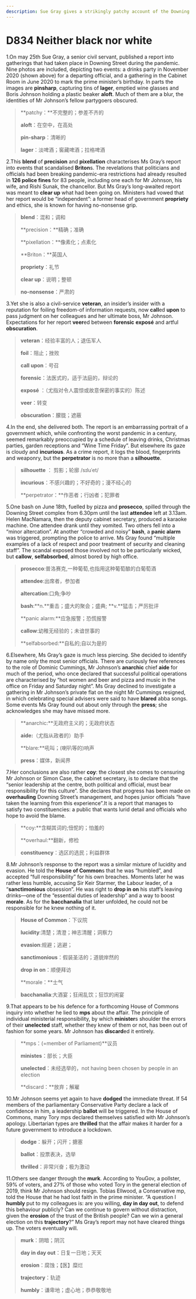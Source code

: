 ```yaml
---
description: Sue Gray gives a strikingly patchy account of the Downing Street parties
---
```


# D834 Neither black nor white
1.On may 25th Sue Gray, a senior civil servant, published a report into gatherings that had taken place in Downing Street during the pandemic. Nine photos are included, depicting two events: a drinks party in November 2020 (shown above) for a departing official, and a gathering in the Cabinet Room in June 2020 to mark the prime minister’s birthday. In parts the images are **pin­sharp**, capturing tins of **lager**, emptied wine glasses and Boris Johnson holding a plastic beaker **aloft**. Much of them are a blur, the identities of Mr Johnson’s fellow partygoers obscured.

> **patchy：**不完整的；参差不齐的
 > 
> **aloft**：在空中，在高处
 > 
> **pin­-sharp**：清晰的
 > 
> **lager**：淡啤酒；窖藏啤酒；拉格啤酒
 > 

2.This **blend** of **precision** and **pixellation** characterises Ms Gray’s report into events that scandalised **Briton**s. The revelations that politicians and officials had been breaking pandemic-­era restrictions had already resulted in **126 police fines** for 83 people, including one each for Mr Johnson, his wife, and Rishi Sunak, the chancellor. But Ms Gray’s long­-awaited report was meant to **clear up** what had been going on. Ministers had vowed that her report would be “independent”: a former head of government **propriety** and ethics, she is known for having no-­nonsense grip.

> **blend**：混和；调和
 > 
> **precision：**精确；准确
 > 
> **pixellation：**像素化；点素化
 > 
> **Briton：**英国人
 > 
> **propriety**：礼节
 > 
> **clear up**：说明；整顿
 > 
> **no-­nonsense**：严肃的
 > 

3.Yet she is also a civil­-service **veteran**, an insider’s insider with a reputation for foiling freedom-­of ­information requests, now **call**ed **upon** to pass judgment on her colleagues and her ultimate boss, Mr Johnson. Expectations for her report **veer**ed between **forensic** **exposé** and artful **obscuration**.

> **veteran**：经验丰富的人；退伍军人
 > 
> **foil**：阻止；挫败
 > 
> **call upon**：号召
 > 
> **forensic**：法医式的，适于法庭的，辩论的
 > 
> **exposé** ：（尤指对令人震惊或故意保密的事实的）陈述
 > 
> **veer**：转变
 > 
> **obscuration**：朦胧；遮蔽
 > 

4.In the end, she delivered both. The report is an embarrassing portrait of a government which, while confronting the worst pandemic in a century, seemed remarkably preoccupied by a schedule of leaving drinks, Christmas parties, garden receptions and “Wine Time Friday”. But elsewhere its gaze is cloudy and **incurious**. As a crime report, it logs the blood, fingerprints and weaponry, but the **perpetrator** is no more than a **silhouette**.

> **silhouette** ： 剪影；轮廓    /sɪluˈet/
 > 
> **incurious**：不感兴趣的；不好奇的；漫不经心的
 > 
> **perpetrator：**作恶者；行凶者；犯罪者
 > 

5.One bash on June 18th, fuelled by pizza and **prosecco**, spilled through the Downing Street complex from 6.30pm until the last **attendee** left at 3.13am. Helen MacNamara, then the deputy cabinet secretary, produced a karaoke machine. One attendee drank until they vomited. Two others fell into a “minor altercation”.  At another “crowded and noisy” **bash**, a **panic alarm** was triggered, prompting the police to arrive. Ms Gray found “multiple examples of a lack of respect and poor treatment of security and cleaning staff”. The scandal exposed those involved not to be particularly wicked, but **callow**, **self­absorbed**, almost bored by high office.

> **prosecco**:普洛赛克,一种葡萄,也指用这种葡萄酿的白葡萄酒
 > 
> **attendee**:出席者，参加者
 > 
> **altercation**:口角;争吵
 > 
> **bash**:**n.**重击；盛大的聚会；盛典; **v.**猛击；严厉批评
 > 
> **panic alarm:**应急报警；恐慌报警
 > 
> **callow**:幼稚无经验的；未谙世事的
 > 
> **self­absorbed:**自私的;自以为是的
 > 

6.Elsewhere, Ms Gray’s gaze is much less piercing. She decided to identify by name only the most senior officials. There are curiously few references to the role of Dominic Cummings, Mr Johnson’s **anarchic** chief **aide** for much of the period, who once declared that successful political operations are characterised by “hot women and beer and pizza and music in the office on Friday and Saturday night”. Ms Gray declined to investigate a gathering in Mr Johnson’s private flat on the night Mr Cummings resigned, in which celebrating special advisers were said to have **blared** abba songs. Some events Ms Gray found out about only through the **press**; she acknowledges she may have missed more.

> **anarchic:**无政府主义的；无政府状态
 > 
> **aide:**（尤指从政者的）助手
 > 
> **blare:**吼叫；(喇叭等的)响声
 > 
> **press**：媒体，新闻界
 > 

7.Her conclusions are also rather **coy**: the closest she comes to censuring Mr Johnson or Simon Case, the cabinet secretary, is to declare that the “senior leadership at the centre, both political and official, must bear responsibility for this culture”. She declares that progress has been made on **overhauling** Downing Street’s management, and hopes junior officials “have taken the learning from this experience”.It is a report that manages to satisfy two constituencies: a public that wants lurid detail and officials who hope to avoid the blame.

> **coy:**含糊其词的;忸怩的；怕羞的
 > 
> **overhaul:**翻新，修检
 > 
> **constituency**：选区的选民；利益群体
 > 

8.Mr Johnson’s response to the report was a similar mixture of lucidity and evasion. He told the **House of Common**s that he was “humbled”, and accepted “full responsibility” for his own breaches. Moments later he was rather less humble, accusing Sir Keir Starmer, the Labour leader, of a “**sanctimonious** obsession”. He was right to **drop in on** his staff’s leaving drinks—one of the “essential duties of leadership” and a way to boost **morale**. As for the **bacchanalia** that later unfolded, he could not be responsible for he knew nothing of it.

> **House of Common**：下议院
 > 
> **lucidity**:清楚；清澄；神志清醒；洞察力
 > 
> **evasion**:规避；逃避；
 > 
> **sanctimonious**：假装圣洁的；道貌岸然的
 > 
> **drop in on**：顺便拜访
 > 
> **morale：**士气
 > 
> **bacchanalia**:大酒宴；狂闹乱饮；狂饮的闹宴
 > 

9.That appears to be his defence for a forthcoming House of Commons inquiry into whether he lied to **mps** about the affair. The principle of individual ministerial responsibility, by which **minister**s
shoulder the errors of their **unelected** staff, whether they knew of them or not, has been out of fashion for some years. Mr Johnson has **discard**ed it entirely.

> **mps：(=member of Parliament)**议员
 > 
> **ministes**：部长；大臣
 > 
> **unelected**：未经选举的，not having been chosen by people in an election
 > 
> **discard：**放弃；解雇
 > 

10.Mr Johnson seems yet again to have **dodged** the immediate threat. If 54 members of the parliamentary Conservative Party declare a lack of confidence in him, a leadership **ballot** will be triggered. In the House of Commons, many Tory  mps declared themselves satisfied with Mr Johnson’s apology. Libertarian types are **thrilled** that the affair makes it harder for a future government to introduce a lockdown.

> **dodge**：躲开；闪开；搪塞
 > 
> **ballot**：投票表决，选举
 > 
> **thrilled**：非常兴奋；极为激动
 > 

11.Others see danger through the **murk**. According to YouGov, a pollster, 59% of voters, and 27% of those who voted Tory in the general election of 2019, think Mr Johnson should resign. Tobias Ellwood, a Conservative mp, told the House that he had lost faith in the prime minister. “A question I **humbly** put to my colleagues is: are you willing, **day in day out**, to defend this behaviour publicly? Can we continue to govern without distraction, given the **erosion** of the trust of the British people? Can we win a general election on this **trajectory**?” Ms Gray’s report may not have cleared things up. The voters eventually will.

> **murk**：阴暗；阴沉
 > 
> **day in day out**：日复一日地；天天
 > 
> **erosion**：腐蚀；【医】糜烂
 > 
> **trajectory**：轨迹
 > 
> **humbly**：谦卑地；虚心地；恭恭敬敬地
 > 

